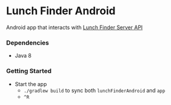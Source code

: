 # Lunch Finder Android

Android app that interacts with [Lunch Finder Server API](https://github.com/iumehara/lunchFinderServer)

### Dependencies
- Java 8

### Getting Started
- Start the app
    - `./gradlew build` to sync both `lunchFinderAndroid` and `app`
    - `^R`